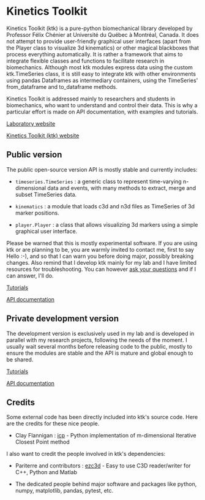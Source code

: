 
Kinetics Toolkit
================

Kinetics Toolkit (ktk) is a pure-python biomechanical library developed by
Professor Félix Chénier at Université du Québec à Montréal, Canada. It does not
attempt to provide user-friendly graphical user interfaces (apart from the
Player class to visualize 3d kinematics) or other magical blackboxes that
process everything automatically. It is rather a framework that aims to
integrate flexible classes and functions to facilitate research in
biomechanics. Although most ktk modules express data using the custom
ktk.TimeSeries class, it is still easy to integrate ktk with other environments
using pandas Dataframes as intermediary containers, using the TimeSeries'
from_dataframe and to_dataframe methods.

Kinetics Toolkit is addressed mainly to researchers and students in
biomechanics, who want to understand and control their data. This is why a
particular effort is made on API documentation, with examples and tutorials.

[Laboratory website](https://felixchenier.uqam.ca)

[Kinetics Toolkit (ktk) website](https://felixchenier.uqam.ca/kineticstoolkit)

Public version
--------------

The public open-source version API is mostly stable and currently includes:

- `timeseries.TimeSeries` : a generic class to represent time-varying
  n-dimensional data and events, with many methods to extract, merge and subset
  TimeSeries data.

- `kinematics` : a module that loads c3d and n3d files as TimeSeries of
  3d marker positions.

- `player.Player` : a class that allows visualizing 3d markers using a simple
  graphical user interface.

Please be warned that this is mostly experimental software. If you are using
ktk or are planning to be, you are warmly invited to contact me, first to say
Hello :-), and so that I can warn you before doing major, possibly breaking
changes. Also remind that I develop ktk mainly for my lab and I have limited
resources for troubleshooting. You can however
[ask your questions](mailto:chenier.felix@uqam.ca)
and if I can answer, I'll do.

[Tutorials](https://felixchenier.uqam.ca/ktk_dist/tutorials)

[API documentation](https://felixchenier.uqam.ca/ktk_dist/api)


Private development version
---------------------------

The development version is exclusively used in my lab and is developed in
parallel with my research projects, following the needs of the moment. I
usually wait several months before releasing code to the public, mostly to
ensure the modules are stable and the API is mature and global enough to be
shared.

[Tutorials](https://felixchenier.uqam.ca/ktk_lab/tutorials)

[API documentation](https://felixchenier.uqam.ca/ktk_lab/api)


Credits
-------

Some external code has been directly included into ktk's source code. Here are
the credits for these nice people.

- Clay Flannigan : [icp](https://github.com/ClayFlannigan/icp) -
  Python implementation of m-dimensional Iterative Closest Point method

I also want to credit the people involved in ktk's dependencies:

- Pariterre and contributors : [ezc3d](https://github.com/pyomeca/ezc3d) -
  Easy to use C3D reader/writer for C++, Python and Matlab

- The dedicated people behind major software and packages like python, numpy,
  matplotlib, pandas, pytest, etc.

